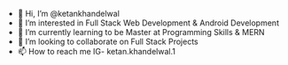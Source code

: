 - 👋 Hi, I’m @ketankhandelwal
- 👀 I’m interested in Full Stack Web Development & Android Development
- 🌱 I’m currently learning to be Master at Programming Skills & MERN
- 💞️ I’m looking to collaborate on Full Stack Projects
- 📫 How to reach me IG- ketan.khandelwal.1

<!---
ketankhandelwal/ketankhandelwal is a ✨ special ✨ repository because its `README.md` (this file) appears on your GitHub profile.
You can click the Preview link to take a look at your changes.
--->
